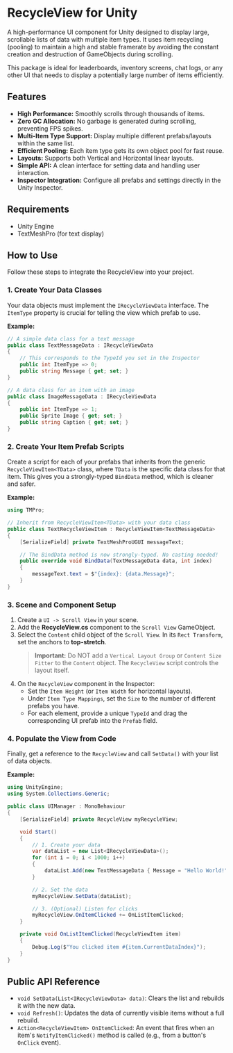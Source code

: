 # RecycleView for Unity

A high-performance UI component for Unity designed to display large, scrollable lists of data with multiple item types. It uses item recycling (pooling) to maintain a high and stable framerate by avoiding the constant creation and destruction of GameObjects during scrolling.

This package is ideal for leaderboards, inventory screens, chat logs, or any other UI that needs to display a potentially large number of items efficiently.

## Features

- **High Performance:** Smoothly scrolls through thousands of items.
- **Zero GC Allocation:** No garbage is generated during scrolling, preventing FPS spikes.
- **Multi-Item Type Support:** Display multiple different prefabs/layouts within the same list.
- **Efficient Pooling:** Each item type gets its own object pool for fast reuse.
- **Layouts:** Supports both Vertical and Horizontal linear layouts.
- **Simple API:** A clean interface for setting data and handling user interaction.
- **Inspector Integration:** Configure all prefabs and settings directly in the Unity Inspector.

## Requirements

- Unity Engine
- TextMeshPro (for text display)

## How to Use

Follow these steps to integrate the RecycleView into your project.

### 1. Create Your Data Classes

Your data objects must implement the `IRecycleViewData` interface. The `ItemType` property is crucial for telling the view which prefab to use.

**Example:**
```csharp
// A simple data class for a text message
public class TextMessageData : IRecycleViewData
{
    // This corresponds to the TypeId you set in the Inspector
    public int ItemType => 0; 
    public string Message { get; set; }
}

// A data class for an item with an image
public class ImageMessageData : IRecycleViewData
{
    public int ItemType => 1; 
    public Sprite Image { get; set; }
    public string Caption { get; set; }
}
```

### 2. Create Your Item Prefab Scripts

Create a script for each of your prefabs that inherits from the generic `RecycleViewItem<TData>` class, where `TData` is the specific data class for that item. This gives you a strongly-typed `BindData` method, which is cleaner and safer.

**Example:**
```csharp
using TMPro;

// Inherit from RecycleViewItem<TData> with your data class
public class TextRecycleViewItem : RecycleViewItem<TextMessageData>
{
    [SerializeField] private TextMeshProUGUI messageText;

    // The BindData method is now strongly-typed. No casting needed!
    public override void BindData(TextMessageData data, int index)
    {
        messageText.text = $"{index}: {data.Message}";
    }
}
```

### 3. Scene and Component Setup

1.  Create a `UI -> Scroll View` in your scene.
2.  Add the **RecycleView.cs** component to the `Scroll View` GameObject.
3.  Select the `Content` child object of the `Scroll View`. In its `Rect Transform`, set the anchors to **top-stretch**.
    > **Important:** Do NOT add a `Vertical Layout Group` or `Content Size Fitter` to the `Content` object. The `RecycleView` script controls the layout itself.
4.  On the `RecycleView` component in the Inspector:
    *   Set the `Item Height` (or `Item Width` for horizontal layouts).
    *   Under `Item Type Mappings`, set the `Size` to the number of different prefabs you have.
    *   For each element, provide a unique `TypeId` and drag the corresponding UI prefab into the `Prefab` field.

### 4. Populate the View from Code

Finally, get a reference to the `RecycleView` and call `SetData()` with your list of data objects.

**Example:**
```csharp
using UnityEngine;
using System.Collections.Generic;

public class UIManager : MonoBehaviour
{
    [SerializeField] private RecycleView myRecycleView;

    void Start()
    {
        // 1. Create your data
        var dataList = new List<IRecycleViewData>();
        for (int i = 0; i < 1000; i++)
        {
            dataList.Add(new TextMessageData { Message = "Hello World!" });
        }

        // 2. Set the data
        myRecycleView.SetData(dataList);

        // 3. (Optional) Listen for clicks
        myRecycleView.OnItemClicked += OnListItemClicked;
    }

    private void OnListItemClicked(RecycleViewItem item)
    {
        Debug.Log($"You clicked item #{item.CurrentDataIndex}");
    }
}
```

## Public API Reference

- `void SetData(List<IRecycleViewData> data)`: Clears the list and rebuilds it with the new data.
- `void Refresh()`: Updates the data of currently visible items without a full rebuild.
- `Action<RecycleViewItem> OnItemClicked`: An event that fires when an item's `NotifyItemClicked()` method is called (e.g., from a button's `OnClick` event).
